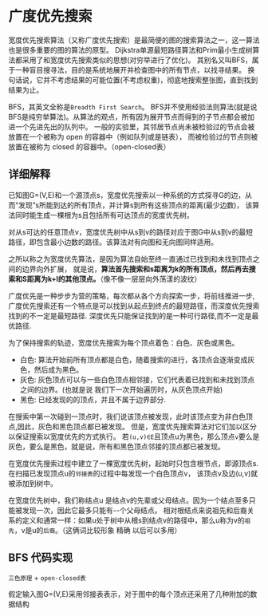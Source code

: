 # 广度优先搜索

宽度优先搜索算法（又称广度优先搜索）是最简便的图的搜索算法之一，这一算法也是很多重要的图的算法的原型。
Dijkstra单源最短路径算法和Prim最小生成树算法都采用了和宽度优先搜索类似的思想(对穷举进行了优化)。
其别名又叫BFS，属于一种盲目搜寻法，目的是系统地展开并检查图中的所有节点，以找寻结果。
换句话说，它并不考虑结果的可能位置(不考虑权重)，彻底地搜索整张图，直到找到结果为止。

BFS，其英文全称是`Breadth First Search`。 BFS并不使用经验法则算法(就是说 BFS是纯穷举算法)。从算法的观点，所有因为展开节点而得到的子节点都会被加进一个先进先出的队列中。
一般的实验里，其邻居节点尚未被检验过的节点会被放置在一个被称为 open 的容器中（例如队列或是链表），
而被检验过的节点则被放置在被称为 closed 的容器中。（open-closed表）

## 详细解释

已知图G=(V,E)和一个源顶点s，宽度优先搜索以一种系统的方式探寻G的边，从而“发现”s所能到达的所有顶点，并计算s到所有这些顶点的距离(最少边数)，
该算法同时能生成一棵根为s且包括所有可达顶点的宽度优先树。

对从s可达的任意顶点v，宽度优先树中从s到v的路径对应于图G中从s到v的最短路径，即包含最小边数的路径。该算法对有向图和无向图同样适用。

之所以称之为宽度优先算法，是因为算法自始至终一直通过已找到和未找到顶点之间的边界向外扩展，
就是说，**算法首先搜索和s距离为k的所有顶点，然后再去搜索和S距离为k+l的其他顶点。**（像不像一层层向外荡漾的波纹）

广度优先是一种步步为营的策略，每次都从各个方向探索一步，将前线推进一步,
广度优先搜索还有一个特点是可以找到从起点到终点的最短路径，而深度优先搜索找到的不一定是最短路径.
深度优先只能保证找到的是一种可行路径,而不一定是最优路径.

为了保持搜索的轨迹，宽度优先搜索为每个顶点着色：白色、灰色或黑色。

 - 白色: 算法开始前所有顶点都是白色，随着搜索的进行，各顶点会逐渐变成灰色，然后成为黑色。
 - 灰色: 灰色顶点可以与一些白色顶点相邻接，它们代表着已找到和未找到顶点之间的边界。(也就是说 我们下一次开始遍历时，从灰色顶点开始)
 - 黑色: 已经发现的的顶点，并且不属于边界部分.
  
在搜索中第一次碰到一顶点时，我们说该顶点被发现，此时该顶点变为非白色顶点,因此，灰色和黑色顶点都已被发现。
但是，宽度优先搜索算法对它们加以区分以保证搜索以宽度优先的方式执行。
若`(u,v)∈E`且顶点u为黑色，那么顶点`v`要么是灰色，要么是黑色，就是说，所有和黑色顶点邻接的顶点都已被发现。

在宽度优先搜索过程中建立了一棵宽度优先树，起始时只包含根节点，即源顶点s.在扫描已发现顶点u的`邻接表`的过程中每发现一个白色顶点v，
该顶点v及边(u,v)就被添加到树中。

在宽度优先树中，我们称结点u 是结点v的先辈或父母结点。因为一个结点至多只能被发现一次，因此它最多只能有--个父母结点。
相对根结点来说祖先和后裔关系的定义和通常一样：如果u处于树中从根s到结点v的路径中，那么u称为v的`祖先`，v是u的`后裔`。（这俩词比较形象 精确 以后可以多用）

## BFS 代码实现

`三色原理` + `open-closed表`

假定输入图G=(V,E)采用邻接表表示，对于图中的每个顶点还采用了几种附加的数据结构